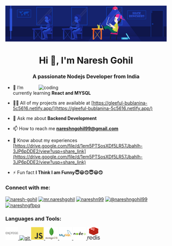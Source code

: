 ![logo](https://github.com/Nareshn99/Nareshn99/blob/main/79731568097599.5b50bca477735.jpg)
<h1 align="center">Hi 👋, I'm Naresh Gohil</h1>
<h3 align="center">A passionate Nodejs Developer from India</h3>

<img align="right" alt="coding" width="400" src="https://camo.githubusercontent.com/5ddf73ad3a205111cf8c686f687fc216c2946a75005718c8da5b837ad9de78c9/68747470733a2f2f7468756d62732e6766796361742e636f6d2f4576696c4e657874446576696c666973682d736d616c6c2e676966"/> 

- 🌱 I’m currently learning **React and MYSQL**

- 👨‍💻 All of my projects are available at [https://gleeful-bublanina-5c5616.netlify.app/](https://gleeful-bublanina-5c5616.netlify.app/)

- 💬 Ask me about **Backend Development**

- 📫 How to reach me **nareshngohil99@gmail.com**

- 📄 Know about my experiences [https://drive.google.com/file/d/1em5PTSosXDf5LR57Jbahlh-3JP6pDDE2/view?usp=share_link](https://drive.google.com/file/d/1em5PTSosXDf5LR57Jbahlh-3JP6pDDE2/view?usp=share_link)

- ⚡ Fun fact **I Think I am Funny😇😃🙃😇😃🙃**

<h3 align="left">Connect with me:</h3>
<p align="left">
<a href="https://linkedin.com/in/naresh-gohil-985998188" target="blank"><img align="center" src="https://raw.githubusercontent.com/rahuldkjain/github-profile-readme-generator/master/src/images/icons/Social/linked-in-alt.svg" alt="naresh-gohil" height="30" width="40" /></a>
<a href="https://instagram.com/mr.nareshgohil" target="blank"><img align="center" src="https://raw.githubusercontent.com/rahuldkjain/github-profile-readme-generator/master/src/images/icons/Social/instagram.svg" alt="mr.nareshgohil" height="30" width="40" /></a>
<a href="https://www.leetcode.com/nareshn99" target="blank"><img align="center" src="https://raw.githubusercontent.com/rahuldkjain/github-profile-readme-generator/master/src/images/icons/Social/leet-code.svg" alt="nareshn99" height="30" width="40" /></a>
<a href="https://www.hackerearth.com/@nareshngohil99" target="blank"><img align="center" src="https://raw.githubusercontent.com/rahuldkjain/github-profile-readme-generator/master/src/images/icons/Social/hackerearth.svg" alt="@nareshngohil99" height="30" width="40" /></a>
<a href="https://auth.geeksforgeeks.org/user/nareshngfbpq" target="blank"><img align="center" src="https://raw.githubusercontent.com/rahuldkjain/github-profile-readme-generator/master/src/images/icons/Social/geeks-for-geeks.svg" alt="nareshngfbpq" height="30" width="40" /></a>
</p>

<h3 align="left">Languages and Tools:</h3>
<p align="left"> <a href="https://expressjs.com" target="_blank" rel="noreferrer"> <img src="https://raw.githubusercontent.com/devicons/devicon/master/icons/express/express-original-wordmark.svg" alt="express" width="40" height="40"/> </a> <a href="https://git-scm.com/" target="_blank" rel="noreferrer"> <img src="https://www.vectorlogo.zone/logos/git-scm/git-scm-icon.svg" alt="git" width="40" height="40"/> </a> <a href="https://developer.mozilla.org/en-US/docs/Web/JavaScript" target="_blank" rel="noreferrer"> <img src="https://raw.githubusercontent.com/devicons/devicon/master/icons/javascript/javascript-original.svg" alt="javascript" width="40" height="40"/> </a> <a href="https://www.mongodb.com/" target="_blank" rel="noreferrer"> <img src="https://raw.githubusercontent.com/devicons/devicon/master/icons/mongodb/mongodb-original-wordmark.svg" alt="mongodb" width="40" height="40"/> </a> <a href="https://www.mysql.com/" target="_blank" rel="noreferrer"> <img src="https://raw.githubusercontent.com/devicons/devicon/master/icons/mysql/mysql-original-wordmark.svg" alt="mysql" width="40" height="40"/> </a> <a href="https://nodejs.org" target="_blank" rel="noreferrer"> <img src="https://raw.githubusercontent.com/devicons/devicon/master/icons/nodejs/nodejs-original-wordmark.svg" alt="nodejs" width="40" height="40"/> </a> <a href="https://redis.io" target="_blank" rel="noreferrer"> <img src="https://raw.githubusercontent.com/devicons/devicon/master/icons/redis/redis-original-wordmark.svg" alt="redis" width="40" height="40"/> </a> </p>
